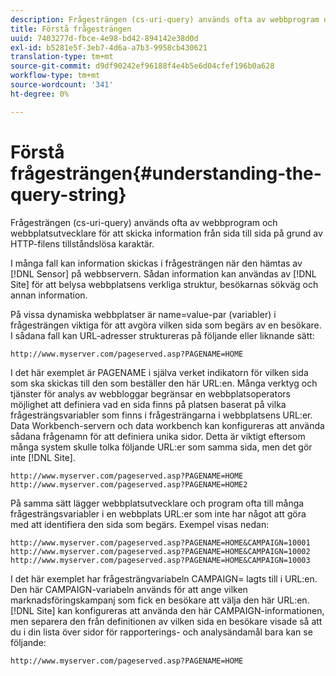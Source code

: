 ```yaml
---
description: Frågesträngen (cs-uri-query) används ofta av webbprogram och webbplatsutvecklare för att skicka information från sida till sida på grund av HTTP-filens tillståndslösa karaktär.
title: Förstå frågesträngen
uuid: 7403277d-fbce-4e98-bd42-894142e38d0d
exl-id: b5281e5f-3eb7-4d6a-a7b3-9958cb430621
translation-type: tm+mt
source-git-commit: d9df90242ef96188f4e4b5e6d04cfef196b0a628
workflow-type: tm+mt
source-wordcount: '341'
ht-degree: 0%

---
```


# Förstå frågesträngen{#understanding-the-query-string}

Frågesträngen (cs-uri-query) används ofta av webbprogram och webbplatsutvecklare för att skicka information från sida till sida på grund av HTTP-filens tillståndslösa karaktär.

I många fall kan information skickas i frågesträngen när den hämtas av [!DNL Sensor] på webbservern. Sådan information kan användas av [!DNL Site] för att belysa webbplatsens verkliga struktur, besökarnas sökväg och annan information.

På vissa dynamiska webbplatser är name=value-par (variabler) i frågesträngen viktiga för att avgöra vilken sida som begärs av en besökare. I sådana fall kan URL-adresser struktureras på följande eller liknande sätt:

```
http://www.myserver.com/pageserved.asp?PAGENAME=HOME
```

I det här exemplet är PAGENAME i själva verket indikatorn för vilken sida som ska skickas till den som beställer den här URL:en. Många verktyg och tjänster för analys av webbloggar begränsar en webbplatsoperators möjlighet att definiera vad en sida finns på platsen baserat på vilka frågesträngsvariabler som finns i frågesträngarna i webbplatsens URL:er. Data Workbench-servern och data workbench kan konfigureras att använda sådana frågenamn för att definiera unika sidor. Detta är viktigt eftersom många system skulle tolka följande URL:er som samma sida, men det gör inte [!DNL Site].

```
http://www.myserver.com/pageserved.asp?PAGENAME=HOME
http://www.myserver.com/pageserved.asp?PAGENAME=HOME2
```

På samma sätt lägger webbplatsutvecklare och program ofta till många frågesträngsvariabler i en webbplats URL:er som inte har något att göra med att identifiera den sida som begärs. Exempel visas nedan:

```
http://www.myserver.com/pageserved.asp?PAGENAME=HOME&CAMPAIGN=10001
http://www.myserver.com/pageserved.asp?PAGENAME=HOME&CAMPAIGN=10002
http://www.myserver.com/pageserved.asp?PAGENAME=HOME&CAMPAIGN=10003
```

I det här exemplet har frågesträngvariabeln CAMPAIGN= lagts till i URL:en. Den här CAMPAIGN-variabeln används för att ange vilken marknadsföringskampanj som fick en besökare att välja den här URL:en. [!DNL Site] kan konfigureras att använda den här CAMPAIGN-informationen, men separera den från definitionen av vilken sida en besökare visade så att du i din lista över sidor för rapporterings- och analysändamål bara kan se följande:

```
http://www.myserver.com/pageserved.asp?PAGENAME=HOME
```

